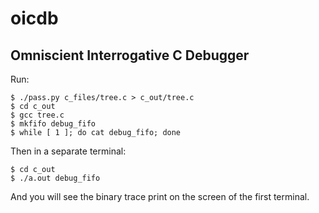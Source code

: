 oicdb
=====

## Omniscient Interrogative C Debugger

Run:

```
$ ./pass.py c_files/tree.c > c_out/tree.c
$ cd c_out
$ gcc tree.c
$ mkfifo debug_fifo
$ while [ 1 ]; do cat debug_fifo; done
```

Then in a separate terminal:

```
$ cd c_out
$ ./a.out debug_fifo
```

And you will see the binary trace print on the screen of the first terminal.

